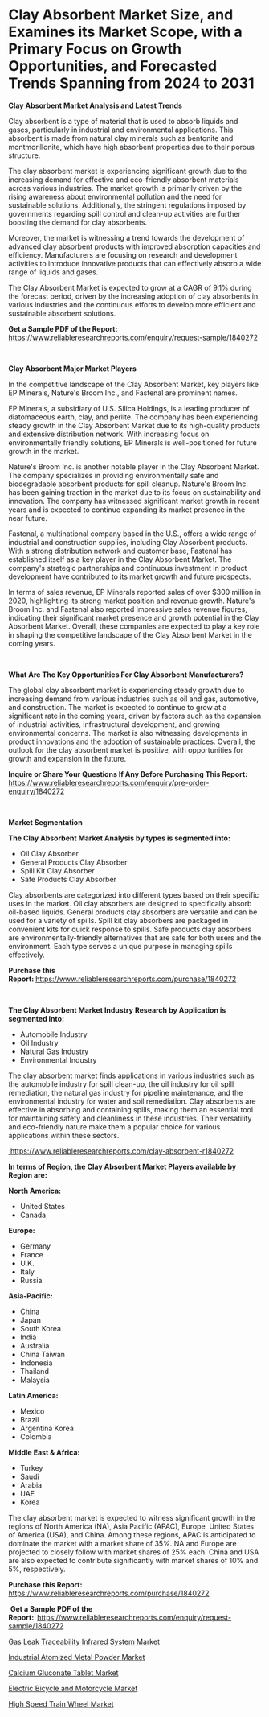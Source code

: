 <p><h1>Clay Absorbent Market Size, and Examines its Market Scope, with a Primary Focus on Growth Opportunities, and Forecasted Trends Spanning from 2024 to 2031</h1></p><p><strong>Clay Absorbent Market Analysis and Latest Trends</strong></p>
<p><p>Clay absorbent is a type of material that is used to absorb liquids and gases, particularly in industrial and environmental applications. This absorbent is made from natural clay minerals such as bentonite and montmorillonite, which have high absorbent properties due to their porous structure.</p><p>The clay absorbent market is experiencing significant growth due to the increasing demand for effective and eco-friendly absorbent materials across various industries. The market growth is primarily driven by the rising awareness about environmental pollution and the need for sustainable solutions. Additionally, the stringent regulations imposed by governments regarding spill control and clean-up activities are further boosting the demand for clay absorbents.</p><p>Moreover, the market is witnessing a trend towards the development of advanced clay absorbent products with improved absorption capacities and efficiency. Manufacturers are focusing on research and development activities to introduce innovative products that can effectively absorb a wide range of liquids and gases.</p><p>The Clay Absorbent Market is expected to grow at a CAGR of 9.1% during the forecast period, driven by the increasing adoption of clay absorbents in various industries and the continuous efforts to develop more efficient and sustainable absorbent solutions.</p></p>
<p><strong>Get a Sample PDF of the Report:&nbsp;</strong> <a href="https://www.reliableresearchreports.com/enquiry/request-sample/1840272">https://www.reliableresearchreports.com/enquiry/request-sample/1840272</a></p>
<p>&nbsp;</p>
<p><strong>Clay Absorbent Major Market Players</strong></p>
<p><p>In the competitive landscape of the Clay Absorbent Market, key players like EP Minerals, Nature's Broom Inc., and Fastenal are prominent names. </p><p>EP Minerals, a subsidiary of U.S. Silica Holdings, is a leading producer of diatomaceous earth, clay, and perlite. The company has been experiencing steady growth in the Clay Absorbent Market due to its high-quality products and extensive distribution network. With increasing focus on environmentally friendly solutions, EP Minerals is well-positioned for future growth in the market.</p><p>Nature's Broom Inc. is another notable player in the Clay Absorbent Market. The company specializes in providing environmentally safe and biodegradable absorbent products for spill cleanup. Nature's Broom Inc. has been gaining traction in the market due to its focus on sustainability and innovation. The company has witnessed significant market growth in recent years and is expected to continue expanding its market presence in the near future.</p><p>Fastenal, a multinational company based in the U.S., offers a wide range of industrial and construction supplies, including Clay Absorbent products. With a strong distribution network and customer base, Fastenal has established itself as a key player in the Clay Absorbent Market. The company's strategic partnerships and continuous investment in product development have contributed to its market growth and future prospects.</p><p>In terms of sales revenue, EP Minerals reported sales of over $300 million in 2020, highlighting its strong market position and revenue growth. Nature's Broom Inc. and Fastenal also reported impressive sales revenue figures, indicating their significant market presence and growth potential in the Clay Absorbent Market. Overall, these companies are expected to play a key role in shaping the competitive landscape of the Clay Absorbent Market in the coming years.</p></p>
<p>&nbsp;</p>
<p><strong>What Are The Key Opportunities For Clay Absorbent Manufacturers?</strong></p>
<p><p>The global clay absorbent market is experiencing steady growth due to increasing demand from various industries such as oil and gas, automotive, and construction. The market is expected to continue to grow at a significant rate in the coming years, driven by factors such as the expansion of industrial activities, infrastructural development, and growing environmental concerns. The market is also witnessing developments in product innovations and the adoption of sustainable practices. Overall, the outlook for the clay absorbent market is positive, with opportunities for growth and expansion in the future.</p></p>
<p><strong>Inquire or Share Your Questions If Any Before Purchasing This Report:</strong> <a href="https://www.reliableresearchreports.com/enquiry/pre-order-enquiry/1840272">https://www.reliableresearchreports.com/enquiry/pre-order-enquiry/1840272</a></p>
<p>&nbsp;</p>
<p><strong>Market Segmentation</strong></p>
<p><strong>The Clay Absorbent Market Analysis by types is segmented into:</strong></p>
<p><ul><li>Oil Clay Absorber</li><li>General Products Clay Absorber</li><li>Spill Kit Clay Absorber</li><li>Safe Products Clay Absorber</li></ul></p>
<p><p>Clay absorbents are categorized into different types based on their specific uses in the market. Oil clay absorbers are designed to specifically absorb oil-based liquids. General products clay absorbers are versatile and can be used for a variety of spills. Spill kit clay absorbers are packaged in convenient kits for quick response to spills. Safe products clay absorbers are environmentally-friendly alternatives that are safe for both users and the environment. Each type serves a unique purpose in managing spills effectively.</p></p>
<p><strong>Purchase this Report:&nbsp;</strong><a href="https://www.reliableresearchreports.com/purchase/1840272">https://www.reliableresearchreports.com/purchase/1840272</a></p>
<p>&nbsp;</p>
<p><strong>The Clay Absorbent Market Industry Research by Application is segmented into:</strong></p>
<p><ul><li>Automobile Industry</li><li>Oil Industry</li><li>Natural Gas Industry</li><li>Environmental Industry</li></ul></p>
<p><p>The clay absorbent market finds applications in various industries such as the automobile industry for spill clean-up, the oil industry for oil spill remediation, the natural gas industry for pipeline maintenance, and the environmental industry for water and soil remediation. Clay absorbents are effective in absorbing and containing spills, making them an essential tool for maintaining safety and cleanliness in these industries. Their versatility and eco-friendly nature make them a popular choice for various applications within these sectors.</p></p>
<p><a href="https://www.reliableresearchreports.com/clay-absorbent-r1840272">&nbsp;https://www.reliableresearchreports.com/clay-absorbent-r1840272</a></p>
<p><strong>In terms of Region, the Clay Absorbent Market Players available by Region are:</strong></p>
<p>
    <p> <strong> North America: </strong>
        <ul>
            <li>United States</li>
            <li>Canada</li>
        </ul>
        </p> 
    <p> <strong> Europe: </strong>
        <ul>
            <li>Germany</li>
            <li>France</li>
            <li>U.K.</li>
            <li>Italy</li>
            <li>Russia</li>
        </ul>
        </p> 
    <p> <strong> Asia-Pacific: </strong>
        <ul>
            <li>China</li>
            <li>Japan</li>
            <li>South Korea</li>
            <li>India</li>
            <li>Australia</li>
            <li>China Taiwan</li>
            <li>Indonesia</li>
            <li>Thailand</li>
            <li>Malaysia</li>
        </ul>
        </p> 
    <p> <strong> Latin America: </strong>
        <ul>
            <li>Mexico</li>
            <li>Brazil</li>
            <li>Argentina Korea</li>
            <li>Colombia</li>
        </ul>
        </p> 
    <p> <strong> Middle East & Africa: </strong>
        <ul>
            <li>Turkey</li>
            <li>Saudi</li>
            <li>Arabia</li>
            <li>UAE</li>
            <li>Korea</li>
        </ul>
    </p>
    </p>
<p><p>The clay absorbent market is expected to witness significant growth in the regions of North America (NA), Asia Pacific (APAC), Europe, United States of America (USA), and China. Among these regions, APAC is anticipated to dominate the market with a market share of 35%. NA and Europe are projected to closely follow with market shares of 25% each. China and USA are also expected to contribute significantly with market shares of 10% and 5%, respectively.</p></p>
<p><strong>Purchase this Report: </strong><a href="https://www.reliableresearchreports.com/purchase/1840272">https://www.reliableresearchreports.com/purchase/1840272</a></p>
<p>&nbsp;<strong>Get a Sample PDF of the Report:&nbsp;&nbsp;</strong><a href="https://www.reliableresearchreports.com/enquiry/request-sample/1840272">https://www.reliableresearchreports.com/enquiry/request-sample/1840272</a></p>
<p><strong></strong></p>
<p><p><a href="https://github.com/rionkhanvai01/Market-Research-Report-List-1/blob/main/gas-leak-traceability-infrared-system-market.md">Gas Leak Traceability Infrared System Market</a></p><p><a href="https://github.com/nandosuryapratama/Market-Research-Report-List-1/blob/main/industrial-atomized-metal-powder-market.md">Industrial Atomized Metal Powder Market</a></p><p><a href="https://issuu.com/reportprime-2/docs/calcium-gluconate-tablet-market-size-2030.pptx">Calcium Gluconate Tablet Market</a></p><p><a href="https://medium.com/@rebecca.smith5467/navigating-the-global-electric-bicycle-and-motorcycle-market-landscape-trends-forecasts-and-5c7ffeff5be1">Electric Bicycle and Motorcycle Market</a></p><p><a href="https://medium.com/@dylanmarshall42/high-speed-train-wheel-market-research-report-includes-analysis-on-market-size-share-and-growth-c1459002cb23">High Speed Train Wheel Market</a></p></p>
